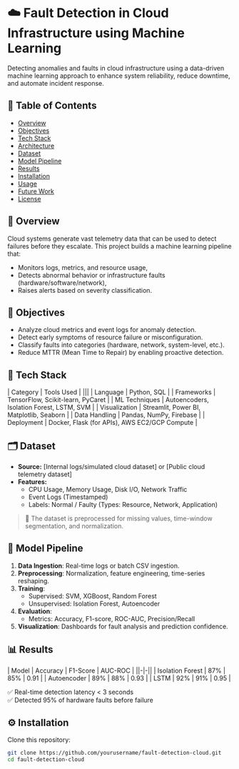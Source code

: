# ☁️ Fault Detection in Cloud Infrastructure using Machine Learning

Detecting anomalies and faults in cloud infrastructure using a data-driven machine learning approach to enhance system reliability, reduce downtime, and automate incident response.

## 📌 Table of Contents

- [Overview](#overview)
- [Objectives](#objectives)
- [Tech Stack](#tech-stack)
- [Architecture](#architecture)
- [Dataset](#dataset)
- [Model Pipeline](#model-pipeline)
- [Results](#results)
- [Installation](#installation)
- [Usage](#usage)
- [Future Work](#future-work)
- [License](#license)



## 🧠 Overview

Cloud systems generate vast telemetry data that can be used to detect failures before they escalate. This project builds a machine learning pipeline that:
- Monitors logs, metrics, and resource usage,
- Detects abnormal behavior or infrastructure faults (hardware/software/network),
- Raises alerts based on severity classification.



## 🎯 Objectives

- Analyze cloud metrics and event logs for anomaly detection.
- Detect early symptoms of resource failure or misconfiguration.
- Classify faults into categories (hardware, network, system-level, etc.).
- Reduce MTTR (Mean Time to Repair) by enabling proactive detection.



## 🧰 Tech Stack

| Category          | Tools Used                                     |
|||
| Language          | Python, SQL                                    |
| Frameworks        | TensorFlow, Scikit-learn, PyCaret              |
| ML Techniques     | Autoencoders, Isolation Forest, LSTM, SVM      |
| Visualization     | Streamlit, Power BI, Matplotlib, Seaborn       |
| Data Handling     | Pandas, NumPy, Firebase                        |
| Deployment        | Docker, Flask (for APIs), AWS EC2/GCP Compute |



## 🗂️ Dataset

- **Source:** [Internal logs/simulated cloud dataset] or [Public cloud telemetry dataset]
- **Features:**
  - CPU Usage, Memory Usage, Disk I/O, Network Traffic
  - Event Logs (Timestamped)
  - Labels: Normal / Faulty (Types: Resource, Network, Application)

> 📝 The dataset is preprocessed for missing values, time-window segmentation, and normalization.



## 🔁 Model Pipeline

1. **Data Ingestion**: Real-time logs or batch CSV ingestion.
2. **Preprocessing**: Normalization, feature engineering, time-series reshaping.
3. **Training**:
   - Supervised: SVM, XGBoost, Random Forest
   - Unsupervised: Isolation Forest, Autoencoder
4. **Evaluation**:
   - Metrics: Accuracy, F1-score, ROC-AUC, Precision/Recall
5. **Visualization**: Dashboards for fault analysis and prediction confidence.



## 📊 Results

| Model            | Accuracy | F1-Score | AUC-ROC |
||-|-||
| Isolation Forest | 87%      | 85%      | 0.91    |
| Autoencoder      | 89%      | 88%      | 0.93    |
| LSTM             | 92%      | 91%      | 0.95    |

✅ Real-time detection latency < 3 seconds  
✅ Detected 95% of hardware faults before failure



## ⚙️ Installation

Clone this repository:
```bash
git clone https://github.com/yourusername/fault-detection-cloud.git
cd fault-detection-cloud
